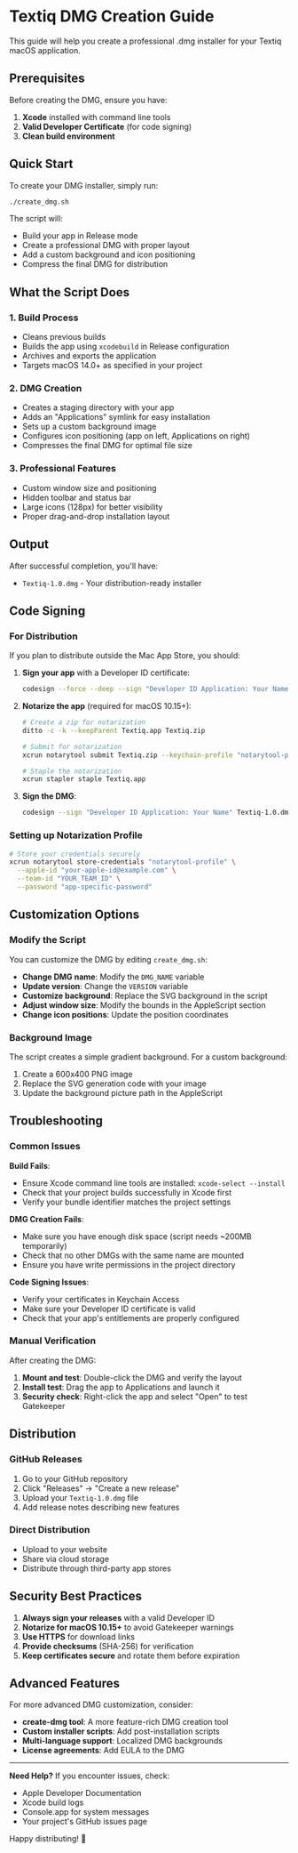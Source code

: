 # Textiq DMG Creation Guide

This guide will help you create a professional .dmg installer for your Textiq macOS application.

## Prerequisites

Before creating the DMG, ensure you have:

1. **Xcode** installed with command line tools
2. **Valid Developer Certificate** (for code signing)
3. **Clean build environment**

## Quick Start

To create your DMG installer, simply run:

```bash
./create_dmg.sh
```

The script will:
- Build your app in Release mode
- Create a professional DMG with proper layout
- Add a custom background and icon positioning
- Compress the final DMG for distribution

## What the Script Does

### 1. Build Process
- Cleans previous builds
- Builds the app using `xcodebuild` in Release configuration
- Archives and exports the application
- Targets macOS 14.0+ as specified in your project

### 2. DMG Creation
- Creates a staging directory with your app
- Adds an "Applications" symlink for easy installation
- Sets up a custom background image
- Configures icon positioning (app on left, Applications on right)
- Compresses the final DMG for optimal file size

### 3. Professional Features
- Custom window size and positioning
- Hidden toolbar and status bar
- Large icons (128px) for better visibility
- Proper drag-and-drop installation layout

## Output

After successful completion, you'll have:
- `Textiq-1.0.dmg` - Your distribution-ready installer

## Code Signing

### For Distribution
If you plan to distribute outside the Mac App Store, you should:

1. **Sign your app** with a Developer ID certificate:
   ```bash
   codesign --force --deep --sign "Developer ID Application: Your Name" Textiq.app
   ```

2. **Notarize the app** (required for macOS 10.15+):
   ```bash
   # Create a zip for notarization
   ditto -c -k --keepParent Textiq.app Textiq.zip
   
   # Submit for notarization
   xcrun notarytool submit Textiq.zip --keychain-profile "notarytool-profile" --wait
   
   # Staple the notarization
   xcrun stapler staple Textiq.app
   ```

3. **Sign the DMG**:
   ```bash
   codesign --sign "Developer ID Application: Your Name" Textiq-1.0.dmg
   ```

### Setting up Notarization Profile

```bash
# Store your credentials securely
xcrun notarytool store-credentials "notarytool-profile" \
  --apple-id "your-apple-id@example.com" \
  --team-id "YOUR_TEAM_ID" \
  --password "app-specific-password"
```

## Customization Options

### Modify the Script
You can customize the DMG by editing `create_dmg.sh`:

- **Change DMG name**: Modify the `DMG_NAME` variable
- **Update version**: Change the `VERSION` variable
- **Customize background**: Replace the SVG background in the script
- **Adjust window size**: Modify the bounds in the AppleScript section
- **Change icon positions**: Update the position coordinates

### Background Image
The script creates a simple gradient background. For a custom background:

1. Create a 600x400 PNG image
2. Replace the SVG generation code with your image
3. Update the background picture path in the AppleScript

## Troubleshooting

### Common Issues

**Build Fails**:
- Ensure Xcode command line tools are installed: `xcode-select --install`
- Check that your project builds successfully in Xcode first
- Verify your bundle identifier matches the project settings

**DMG Creation Fails**:
- Make sure you have enough disk space (script needs ~200MB temporarily)
- Check that no other DMGs with the same name are mounted
- Ensure you have write permissions in the project directory

**Code Signing Issues**:
- Verify your certificates in Keychain Access
- Make sure your Developer ID certificate is valid
- Check that your app's entitlements are properly configured

### Manual Verification

After creating the DMG:

1. **Mount and test**: Double-click the DMG and verify the layout
2. **Install test**: Drag the app to Applications and launch it
3. **Security check**: Right-click the app and select "Open" to test Gatekeeper

## Distribution

### GitHub Releases
1. Go to your GitHub repository
2. Click "Releases" → "Create a new release"
3. Upload your `Textiq-1.0.dmg` file
4. Add release notes describing new features

### Direct Distribution
- Upload to your website
- Share via cloud storage
- Distribute through third-party app stores

## Security Best Practices

1. **Always sign your releases** with a valid Developer ID
2. **Notarize for macOS 10.15+** to avoid Gatekeeper warnings
3. **Use HTTPS** for download links
4. **Provide checksums** (SHA-256) for verification
5. **Keep certificates secure** and rotate them before expiration

## Advanced Features

For more advanced DMG customization, consider:

- **create-dmg tool**: A more feature-rich DMG creation tool
- **Custom installer scripts**: Add post-installation scripts
- **Multi-language support**: Localized DMG backgrounds
- **License agreements**: Add EULA to the DMG

---

**Need Help?**
If you encounter issues, check:
- Apple Developer Documentation
- Xcode build logs
- Console.app for system messages
- Your project's GitHub issues page

Happy distributing! 🚀